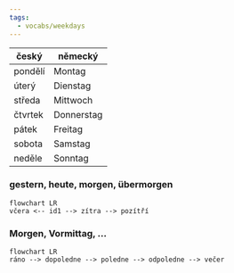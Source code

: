 ```yaml
---
tags:
  - vocabs/weekdays
---
```

| český   | německý    |
| ------- | ---------- |
| pondělí | Montag     |
| úterý   | Dienstag   |
| středa  | Mittwoch   |
| čtvrtek | Donnerstag |
| pátek   | Freitag    |
| sobota  | Samstag    |
| neděle  | Sonntag    |


### gestern, heute, morgen, übermorgen
```mermaid
flowchart LR
včera <-- id1 --> zítra --> pozítří
```

### Morgen, Vormittag, ...
```mermaid
flowchart LR
ráno --> dopoledne --> poledne --> odpoledne --> večer
```

